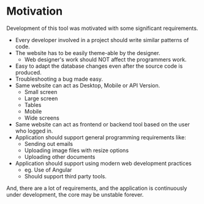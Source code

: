 # Motivation

Development of this tool was motivated with some significant requirements.

 * Every developer involved in a project should write similar patterns of code.
 * The website has to be easily theme-able by the designer.
   - Web designer's work should NOT affect the programmers work.
 * Easy to adapt the database changes even after the source code is produced.
 * Troubleshooting a bug made easy.
 * Same website can act as Desktop, Mobile or API Version.
   - Small screen
   - Large screen
   - Tables
   - Mobile
   - Wide screens
 * Same website can act as frontend or backend tool based on the user who logged in.
 * Application should support general programming requirements like:
   - Sending out emails
   - Uploading image files with resize options
   - Uploading other documents
 * Application should support using modern web development practices
   - eg. Use of Angular
   - Should support third party tools.
 
And, there are a lot of requirements, and the application is continuously under development, the core may be unstable forever.